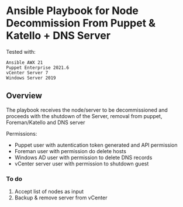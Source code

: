 # Ansible Playbook for Node Decommission From Puppet & Katello + DNS Server

<p>Tested with:</p>

```
Ansible AWX 21
Puppet Enterprise 2021.6
vCenter Server 7
Windows Server 2019
```
## Overview

The playbook receives the node/server to be decommissioned and proceeds with the shutdown of the Server, removal from puppet, Foreman/Katello and DNS server

Permissions:
- Puppet user with autentication token generated and API permission
- Foreman user with permission do delete hosts
- Windows AD user with permission to delete DNS records 
- vCenter server user with permission to shutdown guest

### To do
1. Accept list of nodes as input
2. Backup & remove server from vCenter